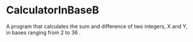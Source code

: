 # CalculatorInBaseB
 A program that calculates the sum and difference of two integers, X and Y, in bases ranging from 2 to 36 .
